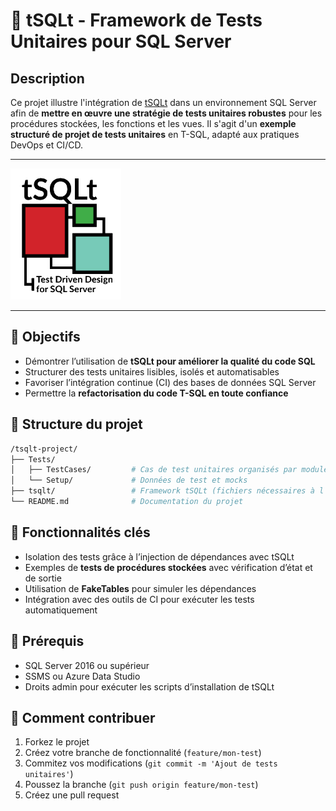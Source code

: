# 🧪 tSQLt - Framework de Tests Unitaires pour SQL Server

## Description

Ce projet illustre l'intégration de [tSQLt](https://tsqlt.org/) dans un environnement SQL Server afin de **mettre en œuvre une stratégie de tests unitaires robustes** pour les procédures stockées, les fonctions et les vues. Il s'agit d'un **exemple structuré de projet de tests unitaires** en T-SQL, adapté aux pratiques DevOps et CI/CD.

---

![tSQLt Framework](./images/tsqlt-logo.png)

---

## 🎯 Objectifs

* Démontrer l’utilisation de **tSQLt pour améliorer la qualité du code SQL**
* Structurer des tests unitaires lisibles, isolés et automatisables
* Favoriser l’intégration continue (CI) des bases de données SQL Server
* Permettre la **refactorisation du code T-SQL en toute confiance**

## 📁 Structure du projet

```bash
/tsqlt-project/
├── Tests/
│   ├── TestCases/         # Cas de test unitaires organisés par module
│   └── Setup/             # Données de test et mocks
├── tsqlt/                 # Framework tSQLt (fichiers nécessaires à l'installation)
└── README.md              # Documentation du projet
```

## 🚀 Fonctionnalités clés

* Isolation des tests grâce à l’injection de dépendances avec tSQLt
* Exemples de **tests de procédures stockées** avec vérification d’état et de sortie
* Utilisation de **FakeTables** pour simuler les dépendances
* Intégration avec des outils de CI pour exécuter les tests automatiquement

## 🔧 Prérequis

* SQL Server 2016 ou supérieur
* SSMS ou Azure Data Studio
* Droits admin pour exécuter les scripts d’installation de tSQLt

## 📌 Comment contribuer

1. Forkez le projet
2. Créez votre branche de fonctionnalité (`feature/mon-test`)
3. Commitez vos modifications (`git commit -m 'Ajout de tests unitaires'`)
4. Poussez la branche (`git push origin feature/mon-test`)
5. Créez une pull request
